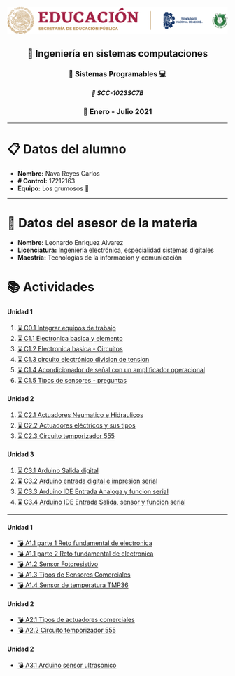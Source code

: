 ![sin titulo](img/liston.png "Logo tec") 
## <div align="center">:open_file_folder: Ingeniería en sistemas computaciones </div> ##
### <div align="center">:pushpin: Sistemas Programables :computer: </div> ###
##### <div align="center">:floppy_disk: SCC-1023SC7B </div> ####
### <div align="center">:calendar: Enero - Julio 2021 </div> ###
***
# :clipboard: Datos del alumno
* **Nombre:** Nava Reyes Carlos
* **# Control:** 17212163
* **Equipo:** Los grumosos :bear:

---

# :necktie: Datos del asesor de la materia
* **Nombre:** Leonardo Enriquez Alvarez
* **Licenciatura:** Ingeniería electrónica, especialidad sistemas digitales
* **Maestría:** Tecnologías de la información y comunicación

# :books: Actividades 
#### Unidad 1
1. [ :hourglass:  C0.1 Integrar equipos de trabajo](Blog/C0.1_IntegrarEquiposdeTrabajo_NavaReyesCarlos.md "Individual")
2. [ :hourglass:  C1.1 Electronica basica y elemento](Blog/C1.1_ElectronicaBasica_y_elementos_NavaReyesCarlos.md "Individual")
3. [ :hourglass:  C1.2 Electronica basica - Circuitos](Blog/C1.2_ElectronicaBasica_circuitos_NavaReyesCarlos.md "Individual")
4. [ :hourglass:  C1.3 circuito electrónico division de tension](Blog/C1.3_Circuito_electrónico_divisor_tensión_NavaReyesCarlos.md "Individual")
5. [ :hourglass:  C1.4 Acondicionador de señal con un amplificador operacional](Blog/C1.4_AcondicionadorSeñal_AmOp_NavaReyesCarlos.md "Individual")
6. [ :hourglass:  C1.5 Tipos de sensores - preguntas](Blog/C1.5_Tipos_de_Sensores_NavaReyesCarlos.md "Individual")

#### Unidad 2

1. [ :hourglass:  C2.1 Actuadores Neumatico e Hidraulicos](Blog/C2.1_ActuadoresNeumaticosHidraulicos_NavaReyesCarlos.md "Individual")
2. [ :hourglass:  C2.2 Actuadores eléctricos y sus tipos](Blog/C2.2_ActuadoresElectricos_NavaReyesCarlos.md "Individual")
3. [ :hourglass:  C2.3 Circuito temporizador 555](Blog/C2.3-CircuitoTemporizador555-NavaReyesCarlos.md "Individual")

#### Unidad 3

1. [ :hourglass:  C3.1 Arduino Salida digital](Blog/C3.1_ArduinoIDESalidaDigital_NavaReyesCarlos.md "Individual")
2. [ :hourglass:  C3.2 Arduino entrada digital e impresion serial](Blog/C3.2_ArduinoEntradaDigitaleImpresionSerial_NavaCarlos.md "Individual")
3. [ :hourglass:  C3.3 Arduino IDE Entrada Analoga y funcion serial](Blog/C3.3_Arduino_EntradaAnalogaFuncionSerial_NavaReyesCarlos.md "Individual")
4. [ :hourglass:  C3.4 Arduino IDE Entrada Salida, sensor y funcion serial](Blog/C3.4_Arduino_EntradaSalidaSensorFuncionSerial._NavaReyesCarlos.md "Individual")

---
#### Unidad 1
- [ :bomb:  A1.1 parte 1 Reto fundamental de electronica](docs/A1.1_RetoFundamentalElectronicaB2_NavaReyesCarlos.md "Equipo")
- [ :bomb:  A1.1 parte 2 Reto fundamental de electronica](docs/A1.1_RetoFundamentalElectronicaB3_NavaReyesCarlos.md "Equipo")
- [ :bomb:  A1.2 Sensor Fotoresistivo](docs/A1.2_Sensor_FotoResistivo_NavaReyesCarlos.md "Equipo")
- [ :bomb:  A1.3 Tipos de Sensores Comerciales](docs/A1.3_Tipos_Sensores_Comerciales_LosGrumosos.md "Equipo")
- [ :bomb:  A1.4 Sensor de temperatura TMP36](docs/A1.4_Sensor_Temperatura_TMP36_NavaReyesCarlos.md "Equipo")
#### Unidad 2

- [ :bomb:  A2.1 Tipos de actuadores comerciales](docs/A2.1_Tipos_actuadores_Comerciales-NavaCarlos-LosGrumosos.md "Equipo")
- [ :bomb:  A2.2 Circuito temporizador 555](docs/A2.2_Circuito_temporizador_actuador-NavaCarlos-LosGrumosos.md "Equipo")

#### Unidad 2
- [ :bomb:  A3.1 Arduino sensor ultrasonico](docs/A3A3.1_Arduino_SensorUltrasonico_NavaCarlos_LosGrumosos.md "Equipo")
